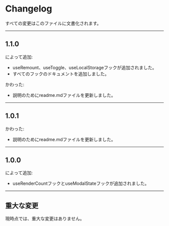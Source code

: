 # Changelog

すべての変更はこのファイルに文書化されます。

---

## 1.1.0
によって追加:
- useRemount、useToggle、useLocalStorageフックが追加されました。
- すべてのフックのドキュメントを追加しました。

かわった:
- 説明のためにreadme.mdファイルを更新しました。

---

## 1.0.1
かわった:
- 説明のためにreadme.mdファイルを更新しました。

---

## 1.0.0
によって追加:
- useRenderCountフックとuseModalStateフックが追加されました。

---

## 重大な変更

現時点では、重大な変更はありません。

